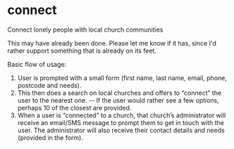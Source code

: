 # connect
Connect lonely people with local church communities

This may have already been done. Please let me know if it has, since I'd rather support something that is already on its feet.

Basic flow of usage:
1. User is prompted with a small form (first name, last name, email, phone, postcode and needs).
2. This then does a search on local churches and offers to “connect” the user to the nearest one.
-- If the user would rather see a few options, perhaps 10 of the closest are provided.
3. When a user is “connected” to a church, that church’s administrator will receive an email/SMS message to prompt them to get in touch with the user. The administrator will also receive their contact details and needs (provided in the form).
